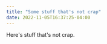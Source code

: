 ```yaml
---
title: "Some stuff that's not crap"
date: 2022-11-05T16:37:25-04:00
---
```


Here's stuff that's not crap.